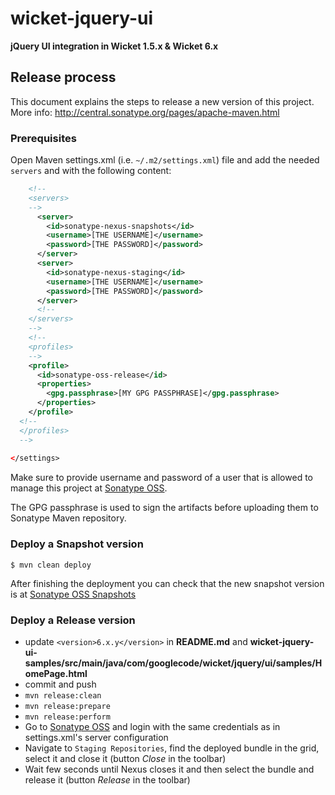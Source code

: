 # wicket-jquery-ui
**jQuery UI integration in Wicket 1.5.x &amp; Wicket 6.x**

## Release process
This document explains the steps to release a new version of this project.  
More info: http://central.sonatype.org/pages/apache-maven.html

### Prerequisites

Open Maven settings.xml (i.e. `~/.m2/settings.xml`) file and add the needed `servers` and  with the following content:

```xml
    <!--
    <servers>
    -->
      <server>
        <id>sonatype-nexus-snapshots</id>
        <username>[THE USERNAME]</username>
        <password>[THE PASSWORD]</password>
      </server>
      <server>
        <id>sonatype-nexus-staging</id>
        <username>[THE USERNAME]</username>
        <password>[THE PASSWORD]</password>
      </server>
      <!--
    </servers>
    -->
    <!--
    <profiles>
    -->
    <profile>
      <id>sonatype-oss-release</id>
      <properties>
        <gpg.passphrase>[MY GPG PASSPHRASE]</gpg.passphrase>
      </properties>
    </profile>
  <!--
  </profiles>
  -->
  
</settings>
```

Make sure to provide username and password of a user that is allowed to manage this project at [Sonatype OSS](https://oss.sonatype.org).

The GPG passphrase is used to sign the artifacts before uploading them to Sonatype Maven repository.

### Deploy a Snapshot version
```
$ mvn clean deploy
```

After finishing the deployment you can check that the new snapshot version is at [Sonatype OSS Snapshots](https://oss.sonatype.org/content/repositories/snapshots/com/googlecode/wicket-jquery-ui/)

### Deploy a Release version

* update `<version>6.x.y</version>` in **README.md** and **wicket-jquery-ui-samples/src/main/java/com/googlecode/wicket/jquery/ui/samples/HomePage.html**
* commit and push 
* `mvn release:clean`
* `mvn release:prepare`
* `mvn release:perform`
* Go to [Sonatype OSS](https://oss.sonatype.org) and login with the same credentials as in settings.xml's server configuration
* Navigate to `Staging Repositories`, find the deployed bundle in the grid, select it and close it (button *Close* in the toolbar)
* Wait few seconds until Nexus closes it and then select the bundle and release it (button *Release* in the toolbar)
